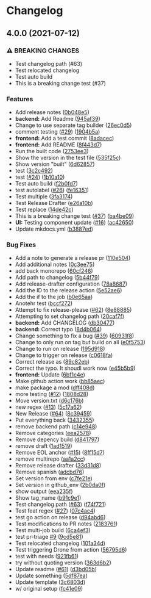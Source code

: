 # Changelog

## 4.0.0 (2021-07-12)


### ⚠ BREAKING CHANGES

* Test changelog path (#63)
* Test relocated changelog
* Test auto build
* This is a breaking change test (#37)

### Features

* Add release notes ([0b048e5](https://www.github.com/tjdavis3/testrepo/commit/0b048e5987e9d73611a4960f10bdf06cb089fdb4))
* **backend:** Add Readme ([945af39](https://www.github.com/tjdavis3/testrepo/commit/945af39d198be8125089b56fccd6af1171ebdb62))
* Change to use separate tag builder ([26ec0d5](https://www.github.com/tjdavis3/testrepo/commit/26ec0d5b750c98e4adb071b8ceafae21992206cb))
* comment testing ([#29](https://www.github.com/tjdavis3/testrepo/issues/29)) ([1904b5a](https://www.github.com/tjdavis3/testrepo/commit/1904b5af82bca7cc8f2739f8b8c1de6653ad1c7b))
* **frontend:** Add a test commit ([8adacec](https://www.github.com/tjdavis3/testrepo/commit/8adaceca67696eb0f4725e89452c702144e65ce8))
* **frontend:** Add README ([8f443d7](https://www.github.com/tjdavis3/testrepo/commit/8f443d756baf09a2c7946cd27454ae8c0b6c3d9d))
* Run the built code ([2753ee3](https://www.github.com/tjdavis3/testrepo/commit/2753ee33c9263fe04087ed5c587085b8f41cae41))
* Show the version in the test file ([535f25c](https://www.github.com/tjdavis3/testrepo/commit/535f25c219dd8ee1fb1b742685b3fd25a4537c36))
* Show version "built" ([6d62857](https://www.github.com/tjdavis3/testrepo/commit/6d628573d889af575764f26440c0d428acd92ddc))
* test ([3c2c492](https://www.github.com/tjdavis3/testrepo/commit/3c2c49202af12e054bffc30e7cfe4d3203403730))
* test ([#24](https://www.github.com/tjdavis3/testrepo/issues/24)) ([1b10a10](https://www.github.com/tjdavis3/testrepo/commit/1b10a10ec4d75a3593f83e35b7d61f883804452f))
* Test auto build ([f2b0fd7](https://www.github.com/tjdavis3/testrepo/commit/f2b0fd7b4e51724091ccc3009040d0b6144931c6))
* test autolabel ([#26](https://www.github.com/tjdavis3/testrepo/issues/26)) ([fe16351](https://www.github.com/tjdavis3/testrepo/commit/fe163517bd8f03bd21eab0c2691cd81b6acc6d3d))
* Test multiple ([3fa3174](https://www.github.com/tjdavis3/testrepo/commit/3fa31745687c6c8a8e2c32ecd6a299fce53d2404))
* Test Release Drafter ([e26a10b](https://www.github.com/tjdavis3/testrepo/commit/e26a10b13592f4055fe1848bef4f1e361dfd1522))
* Test replace  ([14de42c](https://www.github.com/tjdavis3/testrepo/commit/14de42c7989241a12d312fbb7b588f3d180c4795))
* This is a breaking change test ([#37](https://www.github.com/tjdavis3/testrepo/issues/37)) ([ba4be09](https://www.github.com/tjdavis3/testrepo/commit/ba4be099104e2b6c8768ab9f950b00dedd4102c9))
* **UI:** Testing component update ([#16](https://www.github.com/tjdavis3/testrepo/issues/16)) ([ac42650](https://www.github.com/tjdavis3/testrepo/commit/ac42650916d803781e805a1235bf2fc8550d28d7))
* Update mkdocs.yml ([b3887ed](https://www.github.com/tjdavis3/testrepo/commit/b3887ed91cc555daeafcb9d0102b0daa22955ca3))


### Bug Fixes

* Add a note to generate a release pr ([110e504](https://www.github.com/tjdavis3/testrepo/commit/110e504d0517d0a94ada53767c6406d965eeb19f))
* Add additional notes ([0c3ee75](https://www.github.com/tjdavis3/testrepo/commit/0c3ee75c5b280be7d7aea5aa127b21b514575817))
* add back monorepo ([60cf246](https://www.github.com/tjdavis3/testrepo/commit/60cf24640603ed7e20e47addf1411a0f6f99997f))
* Add path to changelog ([5b44f79](https://www.github.com/tjdavis3/testrepo/commit/5b44f79b94129b659789a0e473d901c669e3b646))
* Add release-drafter configuration ([78a8687](https://www.github.com/tjdavis3/testrepo/commit/78a8687f64770bd8bb98ec153e38423ae0edc0d6))
* Add the ID to the release action ([5e52ae6](https://www.github.com/tjdavis3/testrepo/commit/5e52ae69ce5a2aae5d843db1ff8f3764eb754a11))
* Add the if to the job ([b0e65aa](https://www.github.com/tjdavis3/testrepo/commit/b0e65aa2114233f2417ad226b4807d4ac3656f6c))
* Anotehr test ([bccf272](https://www.github.com/tjdavis3/testrepo/commit/bccf27221d10bb99272cebc845d3211a2b31f7bd))
* Attempt to fix release-please ([#62](https://www.github.com/tjdavis3/testrepo/issues/62)) ([8e88885](https://www.github.com/tjdavis3/testrepo/commit/8e88885fd9396b4ef8dbcbe952a4e9cf715cd3da))
* Attempting to set changelog path ([20caf7f](https://www.github.com/tjdavis3/testrepo/commit/20caf7f4329dd977e1a14f410b8fba09eec5f2c6))
* **backend:** Add CHANGELOG ([db30477](https://www.github.com/tjdavis3/testrepo/commit/db30477aae261b18b1df85e47a0f2fd5d8c43df0))
* **backend:** Correct typo ([8d4b064](https://www.github.com/tjdavis3/testrepo/commit/8d4b064207687c1750af69c2ee2b1bd2c9f8cde7))
* Change something to fix a bug ([#39](https://www.github.com/tjdavis3/testrepo/issues/39)) ([60931f8](https://www.github.com/tjdavis3/testrepo/commit/60931f8fe45982dcc5da06191feed1d3587e655a))
* Change to only run on tag but build on all ([e0f5753](https://www.github.com/tjdavis3/testrepo/commit/e0f575369786ba98af44266ceb654630a926d5f3))
* Change to run on release ([195d918](https://www.github.com/tjdavis3/testrepo/commit/195d918e7f842239d6814a2a57715b4960f083aa))
* Change to trigger on release ([c0618fa](https://www.github.com/tjdavis3/testrepo/commit/c0618faca8d886554b1c090e38ac97e6bf824010))
* Correct release as ([89c82eb](https://www.github.com/tjdavis3/testrepo/commit/89c82ebd75c06e520263ef3b0b25bdf2301455a6))
* Correct the typo.  It shoudl work now ([e45b5b9](https://www.github.com/tjdavis3/testrepo/commit/e45b5b9af9703e7ef6e068e5df8460a7db651a57))
* **frontend:** Update ([6bf1c4e](https://www.github.com/tjdavis3/testrepo/commit/6bf1c4e85ffe4953bc8c923bde48ca8e0be5f988))
* Make github action work ([bb85aec](https://www.github.com/tjdavis3/testrepo/commit/bb85aec1935e601c201721941e6ae740c5855c44))
* make package a mod ([dff408d](https://www.github.com/tjdavis3/testrepo/commit/dff408d39f9af1816435e7f94306e6e6036c02ed))
* more testing ([#12](https://www.github.com/tjdavis3/testrepo/issues/12)) ([1808d28](https://www.github.com/tjdavis3/testrepo/commit/1808d2850a96fe938ae53f8839b122a355480ac8))
* Move version.txt ([d6c176b](https://www.github.com/tjdavis3/testrepo/commit/d6c176b2172c4798292001dd99b5045c262bf493))
* new regex ([#13](https://www.github.com/tjdavis3/testrepo/issues/13)) ([5c17a62](https://www.github.com/tjdavis3/testrepo/commit/5c17a62d94d5b341034b6c883ca712a01b6447ea))
* New Release ([#64](https://www.github.com/tjdavis3/testrepo/issues/64)) ([8c39459](https://www.github.com/tjdavis3/testrepo/commit/8c394591845107afba6363bbacd95740fbbdfac6))
* Put everything back ([3432355](https://www.github.com/tjdavis3/testrepo/commit/3432355fb45784cb83587aa95b0d0fe9a0da373d))
* remove backend path ([c14e948](https://www.github.com/tjdavis3/testrepo/commit/c14e94867b554b7a1cdba5a8435a3ff5befe95d3))
* Remove categories ([eea2578](https://www.github.com/tjdavis3/testrepo/commit/eea2578284ba72f4e6feae668173c70d0553214d))
* Remove depency build ([d841797](https://www.github.com/tjdavis3/testrepo/commit/d8417970e4a214bcca88139248069d920df86747))
* remove draft ([1ad1519](https://www.github.com/tjdavis3/testrepo/commit/1ad15194883206e0a8e84ac161ca52e91b1525d8))
* Remove EOL anchor ([#15](https://www.github.com/tjdavis3/testrepo/issues/15)) ([8ff15d7](https://www.github.com/tjdavis3/testrepo/commit/8ff15d7a396efa1fd1cf38dbe0e0e6e332e2cf8d))
* remove multirepo ([aa1a2cc](https://www.github.com/tjdavis3/testrepo/commit/aa1a2cc017c461d6e08eb2ce3765a0b6e4f9c95d))
* Remove release drafter ([33d31d8](https://www.github.com/tjdavis3/testrepo/commit/33d31d81b91199a74e4b6cdb88ed67da6e5b7525))
* Remove spanish ([adcbd76](https://www.github.com/tjdavis3/testrepo/commit/adcbd76f656fe786057b886e17b37acad3e49e3d))
* Set version from env ([c7fe21e](https://www.github.com/tjdavis3/testrepo/commit/c7fe21ed1b2747679b6ca066e328c4b2ecea9c21))
* Set version in github_env ([2b0da0f](https://www.github.com/tjdavis3/testrepo/commit/2b0da0f410dcdc4c5e4e983d627e9bd521ec9b8b))
* show output ([eea235f](https://www.github.com/tjdavis3/testrepo/commit/eea235ffe8ed630b9949690a64d29a3db7e06f5e))
* Show tag_name ([b91c9e1](https://www.github.com/tjdavis3/testrepo/commit/b91c9e1bd758f67a5fde1fdcd6dc2b2d4b8413d5))
* Test changelog path ([#63](https://www.github.com/tjdavis3/testrepo/issues/63)) ([f74f721](https://www.github.com/tjdavis3/testrepo/commit/f74f721b7b84767535934e5a1ef5b07ddaa2ffe6))
* Test feat regex ([#27](https://www.github.com/tjdavis3/testrepo/issues/27)) ([07c4ac4](https://www.github.com/tjdavis3/testrepo/commit/07c4ac4aad0c6a28e4bab5d2c333271e36dc41a3))
* test go action on release ([d94abd6](https://www.github.com/tjdavis3/testrepo/commit/d94abd6785bd5a35bd582af8ab3489599a514446))
* Test modifications to PR notes ([2183761](https://www.github.com/tjdavis3/testrepo/commit/2183761b8deaff1b5d8c75fa135a6bee645da0c7))
* Test multi-job build ([6ca4ef3](https://www.github.com/tjdavis3/testrepo/commit/6ca4ef37fe6f0203ee4987ab70e7a3660c1c99a9))
* test pr-triage [#9](https://www.github.com/tjdavis3/testrepo/issues/9) ([9cd5e81](https://www.github.com/tjdavis3/testrepo/commit/9cd5e81f65d16c675ad2fe6559ac95fd5bcafb3e))
* Test relocated changelog ([101a34d](https://www.github.com/tjdavis3/testrepo/commit/101a34d028737c16a826741fe08b0290633a19d5))
* Test triggering Drone from action ([56795d6](https://www.github.com/tjdavis3/testrepo/commit/56795d63c549c58d7c21a98c62240710d9b5935e))
* test with needs ([921fb61](https://www.github.com/tjdavis3/testrepo/commit/921fb61c3f340a6754290a38fce6caa72125a048))
* try without quoting version ([363d6b2](https://www.github.com/tjdavis3/testrepo/commit/363d6b2e54a958cc1fe516088b4f9b766726df9c))
* Update readme ([#61](https://www.github.com/tjdavis3/testrepo/issues/61)) ([d3bd05b](https://www.github.com/tjdavis3/testrepo/commit/d3bd05ba65ab8844454f42bb2bd55f7cc7d29600))
* Update something ([5df87ea](https://www.github.com/tjdavis3/testrepo/commit/5df87ea5febcad355595b116f1972ecc51a92509))
* Update template ([3c6803d](https://www.github.com/tjdavis3/testrepo/commit/3c6803d37ed1feecc6a5f2193507a61edc7d87ea))
* w/ original setup ([fc41e09](https://www.github.com/tjdavis3/testrepo/commit/fc41e09a5c642d81550ced6a4c9a0b3d66e045ff))
